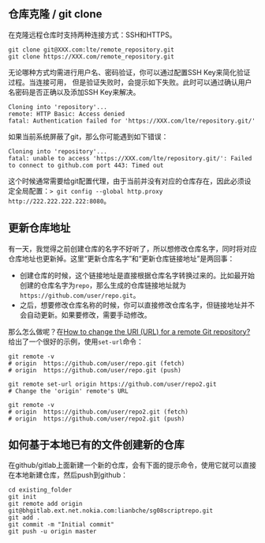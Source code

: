## 仓库克隆 / git clone

在克隆远程仓库时支持两种连接方式：SSH和HTTPS。

```
git clone git@XXX.com:lte/remote_repository.git
git clone https://XXX.com/remote_repository.git
```

无论哪种方式均需进行用户名、密码验证，你可以通过配置SSH Key来简化验证过程。当连接可用，
但是验证失败时，会提示如下失败。此时可以通过确认用户名密码是否正确以及添加SSH Key来解决。

```
Cloning into 'repository'...
remote: HTTP Basic: Access denied
fatal: Authentication failed for 'https://XXX.com/lte/repository.git/'
```

如果当前系统屏蔽了git，那么你可能遇到如下错误：

```
Cloning into 'repository'...
fatal: unable to access 'https://XXX.com/lte/repository.git/': Failed to connect to github.com port 443: Timed out
```

这个时候通常需要给git配置代理，由于当前并没有对应的仓库存在，因此必须设定全局配置：`> git config --global http.proxy http://222.222.222.222:8080`。


## 更新仓库地址

有一天，我觉得之前创建仓库的名字不好听了，所以想修改仓库名字，同时将对应仓库地址也更新掉。这里“更新仓库名字”和“更新仓库链接地址”是两回事：

- 创建仓库的时候，这个链接地址是直接根据仓库名字转换过来的。比如最开始创建的仓库名字为`repo`，那么生成的仓库链接地址就为`https://github.com/user/repo.git`。
- 之后，想要修改仓库名称的时候，你可以直接修改仓库名字，但链接地址并不会自动更新。如果要修改，需要手动修改。

那么怎么做呢？在[How to change the URI (URL) for a remote Git repository?](https://stackoverflow.com/questions/2432764/how-to-change-the-uri-url-for-a-remote-git-repository)给出了一个很好的示例，使用`set-url`命令：

```
git remote -v
# origin  https://github.com/user/repo.git (fetch)
# origin  https://github.com/user/repo.git (push)

git remote set-url origin https://github.com/user/repo2.git
# Change the 'origin' remote's URL

git remote -v
# origin  https://github.com/user/repo2.git (fetch)
# origin  https://github.com/user/repo2.git (push)
```

## 如何基于本地已有的文件创建新的仓库

在github/gitlab上面新建一个新的仓库，会有下面的提示命令，使用它就可以直接在本地新建仓库，然后push到github：

```
cd existing_folder
git init
git remote add origin git@bhgitlab.ext.net.nokia.com:lianbche/sg08scriptrepo.git
git add .
git commit -m "Initial commit"
git push -u origin master
```
